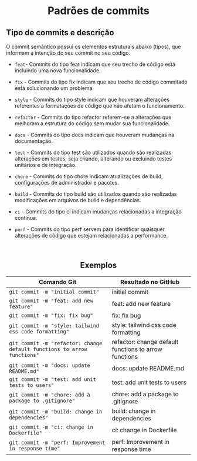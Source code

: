 <h1 align="center">Padrões de commits</h1>

## Tipo de commits e descrição

O commit semântico possui os elementos estruturais abaixo (tipos), que informam a intenção do seu commit no seu código.

- `feat`- Commits do tipo feat indicam que seu trecho de código está incluindo uma nova funcionalidade.

- `fix` - Commits do tipo fix indicam que seu trecho de código commitado está
solucionando um problema.

- `style` - Commits do tipo style indicam que houveram alterações referentes a formatações de código que não afetam o funcionamento.

- `refactor` - Commits do tipo refactor referem-se a alterações que melhoram a estrutura do código sem mudar sua funcionalidade.

- `docs` - Commits do tipo docs indicam que houveram mudanças na documentação.

- `test` - Commits do tipo test são utilizados quando são realizadas alterações em testes, seja criando, alterando ou excluindo testes unitários e de integração.

- `chore` - Commits do tipo chore indicam atualizações de build, configurações de administrador e pacotes.

- `build` - Commits do tipo build são utilizados quando são realizadas modificações em arquivos de build e dependências.

- `ci` - Commits do tipo ci indicam mudanças relacionadas a integração contínua.

- `perf` - Commits do tipo perf servem para identificar quaisquer alterações de código que estejam relacionadas a performance.

<br/>
<h2 align="center">Exemplos</h2>

<table>
  <thead>
    <tr>
      <th>Comando Git</th>
      <th>Resultado no GitHub</th>
    </tr>
  </thead>
 <tbody>
    <tr>
      <td>
        <code>git commit -m "initial commit"</code>
      </td>
      <td>initial commit</td>
    </tr>
    <tr>
      <td>
        <code>git commit -m "feat: add new feature"</code>
      </td>
      <td>feat: add new feature</td>
    </tr>
    <tr>
      <td>
        <code>git commit -m "fix: fix bug"</code>
      </td>
      <td>fix: fix bug</td>
    </tr>
    <tr>
      <td>
        <code>git commit -m "style: tailwind css code formatting"</code>
      </td>
      <td>style: tailwind css code formatting</td>
    </tr>
    <tr>
      <td>
        <code>git commit -m "refactor: change default functions to arrow functions"</code>
      </td>
      <td>refactor: change default functions to arrow functions</td>
    </tr>
    <tr>
      <td>
        <code>git commit -m "docs: update README.md"</code>
      </td>
      <td>docs: update README.md</td>
    </tr>
    <tr>
      <td>
        <code>git commit -m "test: add unit tests to users"</code>
      </td>
      <td>test: add unit tests to users</td>
    </tr>
    <tr>
      <td>
        <code>git commit -m "chore: add a package to .gitignore"</code>
      </td>
      <td>chore: add a package to .gitignore</td>
    </tr>
    <tr>
      <td>
        <code>git commit -m "build: change in dependencies"</code>
      </td>
      <td>build: change in dependencies</td>
    </tr>
    <tr>
      <td>
        <code>git commit -m "ci: change in Dockerfile"</code>
      </td>
      <td>ci: change in Dockerfile</td>
    </tr>
    <tr>
      <td>
        <code>git commit -m "perf: Improvement in response time"</code>
      </td>
      <td>perf: Improvement in response time</td>
    </tr>
  </tbody>
</table>
